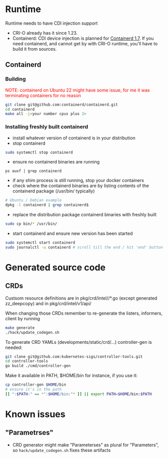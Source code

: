 # Runtime

Runtime needs to have CDI injection support

- CRI-O already has it since 1.23.
- Containerd: CDI device injection is planned for [Containerd 1.7](https://github.com/containerd/containerd/milestone/42). If you need containerd, and cannot get by with CRI-O runtime, you'll have to build it from sources.

## Containerd

### Building

<span style='color:red'>NOTE: containerd on Ubuntu 22 might have some issue, for me it was terminating containers for no
reason</span>

```bash
git clone git@github.com:containerd/containerd.git
cd containerd
make all -j<your number cpus plus 2>
```

### Installing freshly built containerd

- install whatever version of containerd is in your distribution
- stop containerd
```bash
sudo systemctl stop containerd
```
- ensure no containerd binaries are running
```
ps auxf | grep containerd
```
- if any shim process is still running, stop your docker containers
- check where the containerd binaries are by listing contents of the containerd package (/usr/bin/ typically)
```bash
# Ubuntu / Debian example
dpkg -l containerd | grep containerd$
```
- replace the distribution package containerd binaries with freshly built
```bash
sudo cp bin/* /usr/bin/
```
- start containerd and ensure new version has been started
```bash
sudo systemctl start containerd
sudo journalctl -u containerd # scroll till the end / hit 'end' button
```

# Generated source code

## CRDs

Custsom resource definitions are in pkg/crd/intel/<apiversion>/*.go (except generated zz_deepcopy) and in
pkg/crd/intel/v1/api/

When changing those CRDs remember to re-generate the listers, informers, client by running
```bash
make generate
./hack/update_codegen.sh
```

To generate CRD YAMLs (developments/static/crd/...) controller-gen is needed:
```bash
git clone git@github.com:kubernetes-sigs/controller-tools.git
cd controller-tools
go build ./cmd/controller-gen
```
Make it available in PATH, $HOME/bin for instance, if you use it:
```bash
cp controller-gen $HOME/bin
# ensure it's in the path
[[ ":$PATH:" == *":$HOME/bin:"* ]] || export PATH=$HOME/bin:$PATH
```

# Known issues

## "Parametrses"

- CRD generator might make "Parameterses" as plural for "Parameters", so `hack/update_codegen.sh`
fixes these artifacts
